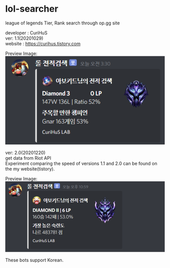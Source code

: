 # lol-searcher
league of legends Tier, Rank search through op.gg site

developer : CuriHuS  
ver: 1.1(20201029)  
website : https://curihus.tistory.com  

Preview Image:  
<img src="/image/1.PNG" alt ="Data" style="width: 700px;"/>  


ver: 2.0(20201220)  
get data from Riot API  
Experiment comparing the speed of versions 1.1 and 2.0 can be found on the my website(tistory).   

Preview Image:  
<img src="/image/2.png" alt="Data" style="width: 700px;"/>

These bots support Korean.
